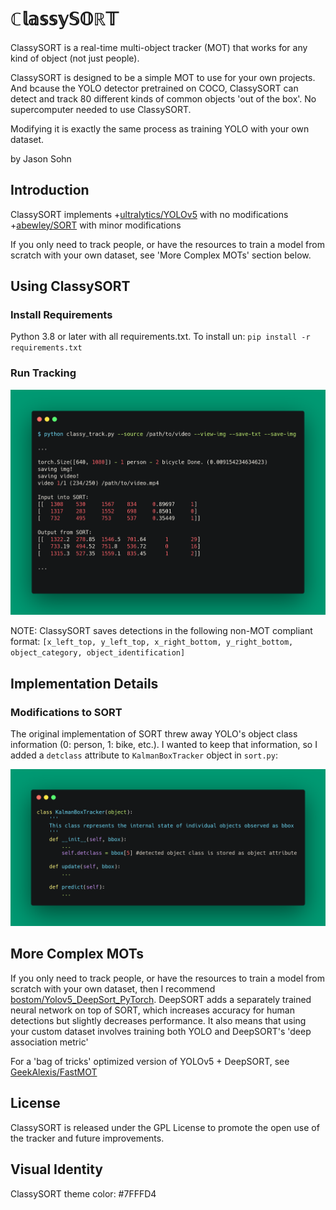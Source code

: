 # ℂ𝕝𝕒𝕤𝕤𝕪𝕊𝕆ℝ𝕋
ClassySORT is a real-time multi-object tracker (MOT) that works for any kind of object (not just people).

ClassySORT is designed to be a simple MOT to use for your own projects. And bcause the YOLO detector pretrained on COCO, ClassySORT can detect and track 80 different kinds of common objects 'out of the box'. No supercomputer needed to use ClassySORT.

Modifying it is exactly the same process as training YOLO with your own dataset.

by Jason Sohn

## Introduction
ClassySORT implements 
+[ultralytics/YOLOv5](https://github.com/ultralytics/yolov5/wiki) with no modifications
+[abewley/SORT](https://github.com/abewley/sort) with minor modifications

If you only need to track people, or have the resources to train a model from scratch with your own dataset, see 'More Complex MOTs' section below.

## Using ClassySORT

### Install Requirements
Python 3.8 or later with all requirements.txt. To install un:
`pip install -r requirements.txt`

### Run Tracking

![classy_track](assets/sample_inf.png)

NOTE: ClassySORT saves detections in the following non-MOT compliant format:
`[x_left_top, y_left_top, x_right_bottom, y_right_bottom, object_category, object_identification]`

## Implementation Details

### Modifications to SORT

The original implementation of SORT threw away YOLO's object class information (0: person, 1: bike, etc.).
I wanted to keep that information, so I added a `detclass` attribute to `KalmanBoxTracker` object in `sort.py`:

![modifications_to_sort_schematic](assets/sort-mod.png)



## More Complex MOTs
If you only need to track people, or have the resources to train a model from scratch with your own dataset, then I recommend [bostom/Yolov5_DeepSort_PyTorch](https://github.com/mikel-brostrom/Yolov5_DeepSort_Pytorch).
DeepSORT adds a separately trained neural network on top of SORT, which increases accuracy for human detections but slightly decreases performance.
It also means that using your custom dataset involves training both YOLO and DeepSORT's 'deep association metric'

For a 'bag of tricks' optimized version of YOLOv5 + DeepSORT, see [GeekAlexis/FastMOT](https://github.com/GeekAlexis/FastMOT)

## License

ClassySORT is released under the GPL License to promote the open use of the tracker and future improvements.

## Visual Identity
ClassySORT theme color: #7FFFD4
